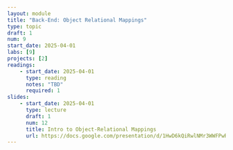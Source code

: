 ```yaml
---
layout: module
title: "Back-End: Object Relational Mappings"
type: topic
draft: 1
num: 9
start_date: 2025-04-01
labs: [9]
projects: [2]
readings: 
    - start_date: 2025-04-01
      type: reading
      notes: "TBD"
      required: 1
slides: 
    - start_date: 2025-04-01
      type: lecture
      draft: 1
      num: 12
      title: Intro to Object-Relational Mappings
      url: https://docs.google.com/presentation/d/1HwD6kQiRwlNMr3WWFPwRnaIWNPn0wl5vwlGdHv2xtVo/edit?usp=sharing
---
```

 
